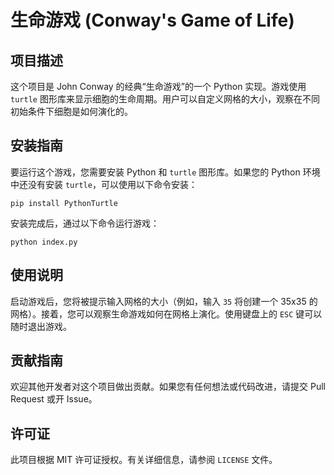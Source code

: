 
# 生命游戏 (Conway's Game of Life)

## 项目描述
这个项目是 John Conway 的经典“生命游戏”的一个 Python 实现。游戏使用 `turtle` 图形库来显示细胞的生命周期。用户可以自定义网格的大小，观察在不同初始条件下细胞是如何演化的。

## 安装指南
要运行这个游戏，您需要安装 Python 和 `turtle` 图形库。如果您的 Python 环境中还没有安装 `turtle`，可以使用以下命令安装：
```
pip install PythonTurtle
```
安装完成后，通过以下命令运行游戏：
```
python index.py
```

## 使用说明
启动游戏后，您将被提示输入网格的大小（例如，输入 `35` 将创建一个 35x35 的网格）。接着，您可以观察生命游戏如何在网格上演化。使用键盘上的 `ESC` 键可以随时退出游戏。

## 贡献指南
欢迎其他开发者对这个项目做出贡献。如果您有任何想法或代码改进，请提交 Pull Request 或开 Issue。

## 许可证
此项目根据 MIT 许可证授权。有关详细信息，请参阅 `LICENSE` 文件。
